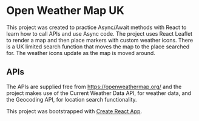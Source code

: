 # Open Weather Map UK

This project was created to practice Async/Await methods with React to learn how to call APIs and use Async code. The project uses React Leaflet to render a map and then place markers with custom weather icons. There is a UK limited search function that moves the map to the place searched for. The weather icons update as the map is moved around.

## APIs

The APIs are supplied free from https://openweathermap.org/ and the project makes use of the Current Weather Data API, for weather data, and the Geocoding API, for location search functionality.

This project was bootstrapped with [Create React App](https://github.com/facebook/create-react-app).
